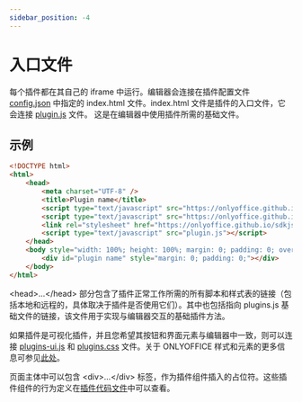 ```yaml
---
sidebar_position: -4
---
```


# 入口文件

每个插件都在其自己的 iframe 中运行。编辑器会连接在插件配置文件 [config.json](./manifest/manifest.md) 中指定的 index.html 文件。index.html 文件是插件的入口文件，它会连接 [plugin.js](https://onlyoffice.github.io/sdkjs-plugins/v1/plugins.js) 文件。 这是在编辑器中使用插件所需的基础文件。

## 示例

``` html
<!DOCTYPE html>
<html>
    <head>
        <meta charset="UTF-8" />
        <title>Plugin name</title>
        <script type="text/javascript" src="https://onlyoffice.github.io/sdkjs-plugins/v1/plugins.js"></script>
        <script type="text/javascript" src="https://onlyoffice.github.io/sdkjs-plugins/v1/plugins-ui.js"></script>
        <link rel="stylesheet" href="https://onlyoffice.github.io/sdkjs-plugins/v1/plugins.css">
        <script type="text/javascript" src="plugin.js"></script>
    </head>
    <body style="width: 100%; height: 100%; margin: 0; padding: 0; overflow: hidden;">
        <div id="plugin name" style="margin: 0; padding: 0;"></div>
    </body>
</html>
```

 \<head>...\</head> 部分包含了插件正常工作所需的所有脚本和样式表的链接（包括本地和远程的，具体取决于插件是否使用它们）。其中也包括指向 plugins.js 基础文件的链接，该文件用于实现与编辑器交互的基础插件方法。
 
如果插件是可视化插件，并且您希望其按钮和界面元素与编辑器中一致，则可以连接 [plugins-ui.js](https://onlyoffice.github.io/sdkjs-plugins/v1/plugins-ui.js) 和 [plugins.css](https://onlyoffice.github.io/sdkjs-plugins/v1/plugins.css) 文件。关于 ONLYOFFICE 样式和元素的更多信息可参见[此处](./styles.md)。

页面主体中可以包含 \<div>...\</div> 标签，作为插件组件插入的占位符。这些插件组件的行为定义在[插件代码文件](../interacting-with-editors/overview/overview.md)中可以查看。
